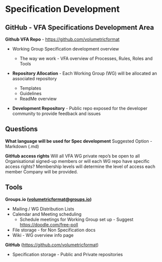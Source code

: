 # Specification Development

## GitHub - VFA Specifications Development Area
**Github VFA Repo** - https://github.com/volumetricformat 
- Working Group Specification development overview
  - The way we work - VFA  overview of Processes, Rules, Roles and Tools 

- **Repository Allocation** - Each Working Group (WG) will be allocated an associated repository
  - Templates
  - Guidelines
  - ReadMe overview

- **Development Repository** - Public repo exposed for the developer community to provide feedback and issues

## Questions

**What language will be used for Spec development**
Suggested Option - Markdown (.md)

**GitHub access rights** Will all VFA WG private repo’s be open to all Organisational signed-up members or will each WG repo have specific access rights?
Membership levels will determine the level of access each member Company will be provided.

## Tools
**Groups.io (volumetricformat@groups.io)**

- Mailing / WG Distribution Lists 
- Calendar and Meeting scheduling
  - Schedule meetings for Working Group set up - Suggest https://doodle.com/free-poll 
- File storage - for Non Specification docs
- Wiki - WG overview info page  

**GitHub** (https://github.com/volumetricformat) 
- Specification storage - Public and Private repositories

